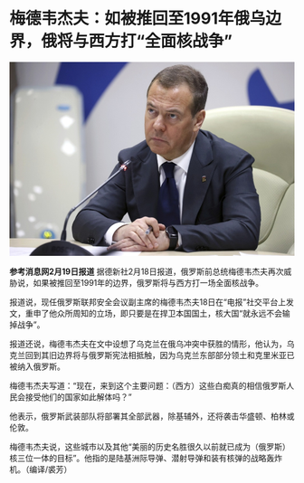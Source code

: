 # 梅德韦杰夫：如被推回至1991年俄乌边界，俄将与西方打“全面核战争”

![3636f92c1fbec1f64d7ad0108827d903.jpg](https://raw.githubusercontent.com/qqhsx/qqnews_image/main/2024/02/19/梅德韦杰夫：如被推回至1991年俄乌边界，俄将与西方打“全面核战争”/3636f92c1fbec1f64d7ad0108827d903.jpg)

**参考消息网2月19日报道** 据德新社2月18日报道，俄罗斯前总统梅德韦杰夫再次威胁说，如果被推回至1991年的边界，俄罗斯将与西方打一场全面核战争。

报道说，现任俄罗斯联邦安全会议副主席的梅德韦杰夫18日在“电报”社交平台上发文，重申了他众所周知的立场，即只要是在捍卫本国国土，核大国“就永远不会输掉战争”。

报道还说，梅德韦杰夫在文中设想了乌克兰在俄乌冲突中获胜的情形，他认为，乌克兰回到其旧边界将与俄罗斯宪法相抵触，因为乌克兰东部部分领土和克里米亚已被纳入俄罗斯。

梅德韦杰夫写道：“现在，来到这个主要问题：（西方）这些白痴真的相信俄罗斯人民会接受他们的国家如此解体吗？”

他表示，俄罗斯武装部队将部署其全部武器，除基辅外，还将袭击华盛顿、柏林或伦敦。

梅德韦杰夫说，这些城市以及其他“美丽的历史名胜很久以前就已成为（俄罗斯）核三位一体的目标”。他指的是陆基洲际导弹、潜射导弹和装有核弹的战略轰炸机。（编译/裘芳）

